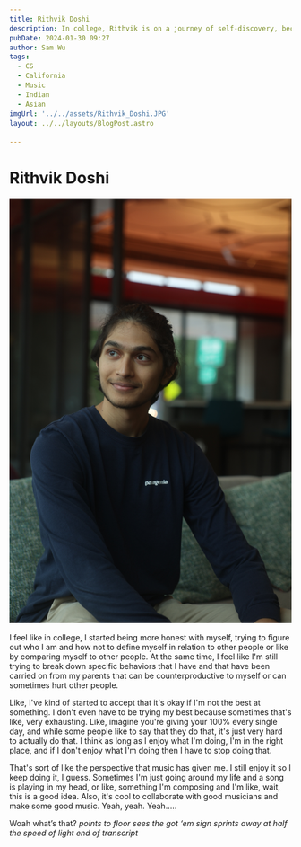```yaml
---
title: Rithvik Doshi
description: In college, Rithvik is on a journey of self-discovery, becoming more honest with themselves, and working to break down counterproductive behaviors inherited from his parents.
pubDate: 2024-01-30 09:27
author: Sam Wu
tags:
  - CS
  - California
  - Music 
  - Indian
  - Asian
imgUrl: '../../assets/Rithvik_Doshi.JPG'
layout: ../../layouts/BlogPost.astro

---
```

# Rithvik Doshi

![local image](/../src/assets/Rithvik_Doshi.JPG)

I feel like in college, I started being more honest with myself, trying to figure out who I am and how not to define myself in relation to other people or like by comparing myself to other people. At the same time, I feel like I'm still trying to break down specific behaviors that I have and that have been carried on from my parents that can be counterproductive to myself or can sometimes hurt other people.

Like, I've kind of started to accept that it's okay if I'm not the best at something. I don't even have to be trying my best because sometimes that's like, very exhausting. Like, imagine you're giving your 100% every single day, and while some people like to say that they do that, it's just very hard to actually do that. I think as long as I enjoy what I'm doing, I'm in the right place, and if I don't enjoy what I'm doing then I have to stop doing that.

That's sort of like the perspective that music has given me. I still enjoy it so I keep doing it, I guess. Sometimes I'm just going around my life and a song is playing in my head, or like, something I'm composing and I'm like, wait, this is a good idea. Also, it's cool to collaborate with good musicians and make some good music. Yeah, yeah. Yeah…..

Woah what’s that? *points to floor* *sees the got ‘em sign* *sprints away at half the speed of light* *end of transcript*


